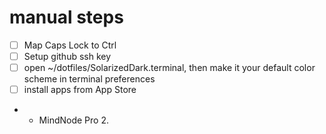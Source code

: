 # manual steps
- [ ] Map Caps Lock to Ctrl
- [ ] Setup github ssh key
- [ ] open ~/dotfiles/SolarizedDark.terminal, then make it your default color scheme in terminal preferences
- [ ] install apps from App Store 
- - MindNode Pro 2.

